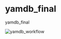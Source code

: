 # yamdb_final
yamdb_final

![yamdb_workflow](https://github.com/borrrv/yamdb_final/actions/workflows/yamdb_workflow.yaml/badge.svg?event=push)
